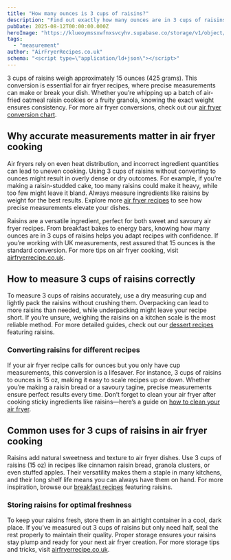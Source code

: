 ```yaml
---
title: "How many ounces is 3 cups of raisins?"
description: "Find out exactly how many ounces are in 3 cups of raisins for perfect air fryer recipes. Get accurate conversions and tips here!"
pubDate: 2025-08-12T00:00:00.000Z
heroImage: "https://klueoymssxwfnxsvcyhv.supabase.co/storage/v1/object/public/md/how-many-ounces-is-3-cups-of-raisins-b8cdd6fd.webp"
tags:
  - "measurement"
author: "AirFryerRecipes.co.uk"
schema: "<script type=\"application/ld+json\"></script>"
---
```


<p>3 cups of raisins weigh approximately 15 ounces (425 grams). This conversion is essential for air fryer recipes, where precise measurements can make or break your dish. Whether you’re whipping up a batch of air-fried oatmeal raisin cookies or a fruity granola, knowing the exact weight ensures consistency. For more air fryer conversions, check out our <a href=https://www.airfryerrecipe.co.uk/air-fryer-conversion-chart>air fryer conversion chart</a>.</p>  

<h2>Why accurate measurements matter in air fryer cooking</h2>  
<p>Air fryers rely on even heat distribution, and incorrect ingredient quantities can lead to uneven cooking. Using 3 cups of raisins without converting to ounces might result in overly dense or dry outcomes. For example, if you’re making a raisin-studded cake, too many raisins could make it heavy, while too few might leave it bland. Always measure ingredients like raisins by weight for the best results. Explore more <a href=https://www.airfryerrecipe.co.uk/recipes>air fryer recipes</a> to see how precise measurements elevate your dishes.</p>  

<p>Raisins are a versatile ingredient, perfect for both sweet and savoury air fryer recipes. From breakfast bakes to energy bars, knowing how many ounces are in 3 cups of raisins helps you adapt recipes with confidence. If you’re working with UK measurements, rest assured that 15 ounces is the standard conversion. For more tips on air fryer cooking, visit <a href=https://www.airfryerrecipe.co.uk>airfryerrecipe.co.uk</a>.</p>  

<h2>How to measure 3 cups of raisins correctly</h2>  
<p>To measure 3 cups of raisins accurately, use a dry measuring cup and lightly pack the raisins without crushing them. Overpacking can lead to more raisins than needed, while underpacking might leave your recipe short. If you’re unsure, weighing the raisins on a kitchen scale is the most reliable method. For more detailed guides, check out our <a href=https://www.airfryerrecipe.co.uk/recipe-category/dessert>dessert recipes</a> featuring raisins.</p>  

<h3>Converting raisins for different recipes</h3>  
<p>If your air fryer recipe calls for ounces but you only have cup measurements, this conversion is a lifesaver. For instance, 3 cups of raisins to ounces is 15 oz, making it easy to scale recipes up or down. Whether you’re making a raisin bread or a savoury tagine, precise measurements ensure perfect results every time. Don’t forget to clean your air fryer after cooking sticky ingredients like raisins—here’s a guide on <a href=https://www.airfryerrecipe.co.uk/air-fryer-cleaner>how to clean your air fryer</a>.</p>  

<h2>Common uses for 3 cups of raisins in air fryer cooking</h2>  
<p>Raisins add natural sweetness and texture to air fryer dishes. Use 3 cups of raisins (15 oz) in recipes like cinnamon raisin bread, granola clusters, or even stuffed apples. Their versatility makes them a staple in many kitchens, and their long shelf life means you can always have them on hand. For more inspiration, browse our <a href=https://www.airfryerrecipe.co.uk/recipe-category/breakfast>breakfast recipes</a> featuring raisins.</p>  

<h3>Storing raisins for optimal freshness</h3>  
<p>To keep your raisins fresh, store them in an airtight container in a cool, dark place. If you’ve measured out 3 cups of raisins but only need half, seal the rest properly to maintain their quality. Proper storage ensures your raisins stay plump and ready for your next air fryer creation. For more storage tips and tricks, visit <a href=https://www.airfryerrecipe.co.uk>airfryerrecipe.co.uk</a>.</p>